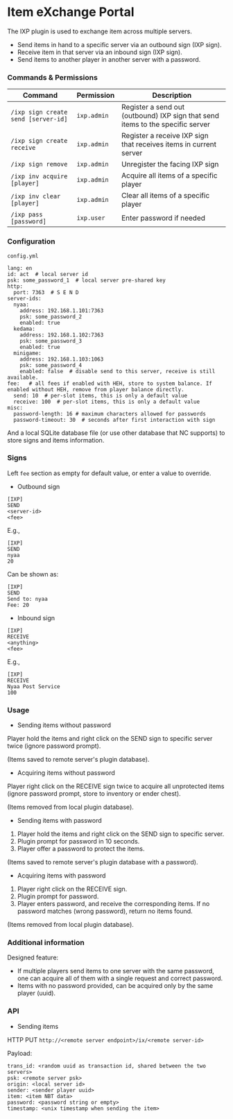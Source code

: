 # Item eXchange Portal

The IXP plugin is used to exchange item across multiple servers.

* Send items in hand to a specific server via an outbound sign (IXP sign).
* Receive item in that server via an inbound sign (IXP sign).
* Send items to another player in another server with a password.

### Commands & Permissions

| Command  | Permission | Description |
| --- | --- | --- |
| `/ixp sign create send [server-id]` | `ixp.admin` | Register a send out (outbound) IXP sign that send items to the specific server |
| `/ixp sign create receive` | `ixp.admin` | Register a receive IXP sign that receives items in current server |
| `/ixp sign remove` | `ixp.admin` | Unregister the facing IXP sign |
| `/ixp inv acquire [player]` | `ixp.admin` | Acquire all items of a specific player |
| `/ixp inv clear [player]` | `ixp.admin` | Clear all items of a specific player |
| `/ixp pass [password]` | `ixp.user` | Enter password if needed |

### Configuration

`config.yml`

```
lang: en
id: act  # local server id
psk: some_password_1  # local server pre-shared key
http:
  port: 7363  # S E N D
server-ids:
  nyaa:
    address: 192.168.1.101:7363
    psk: some_password_2
    enabled: true
  kedama:
    address: 192.168.1.102:7363
    psk: some_password_3
    enabled: true
  minigame:
    address: 192.168.1.103:1063
    psk: some_password_4
    enabled: false  # disable send to this server, receive is still available.
fee:   # all fees if enabled with HEH, store to system balance. If enabled without HEH, remove from player balance directly.
  send: 10  # per-slot items, this is only a default value
  receive: 100  # per-slot items, this is only a default value
misc:
  password-length: 16 # maximum characters allowed for passwords
  password-timeout: 30  # seconds after first interaction with sign
```

And a local SQLite database file (or use other database that NC supports) to store signs and items information.

### Signs

Left `fee` section as empty for default value, or enter a value to override.

* Outbound sign

```
[IXP]
SEND
<server-id>
<fee>
```

E.g.,

```
[IXP]
SEND
nyaa
20
```

Can be shown as:

```
[IXP]
SEND
Send to: nyaa
Fee: 20
```

* Inbound sign

```
[IXP]
RECEIVE
<anything>
<fee>
```

E.g.,

```
[IXP]
RECEIVE
Nyaa Post Service
100
```

### Usage

* Sending items without password

Player hold the items and right click on the SEND sign to specific server twice (ignore password prompt).

(Items saved to remote server's plugin database).

* Acquiring items without password

Player right click on the RECEIVE sign twice to acquire all unprotected items (ignore password prompt, store to inventory or ender chest).

(Items removed from local plugin database).

* Sending items with password

1. Player hold the items and right click on the SEND sign to specific server.
2. Plugin prompt for password in 10 seconds.
3. Player offer a password to protect the items.

(Items saved to remote server's plugin database with a password).

* Acquiring items with password

1. Player right click on the RECEIVE sign.
2. Plugin prompt for password.
3. Player enters password, and receive the corresponding items. If no password matches (wrong password), return no items found.

(Items removed from local plugin database).

### Additional information

Designed feature:

* If multiple players send items to one server with the same password, one can acquire all of them with a single request and correct password.
* Items with no password provided, can be acquired only by the same player (uuid).

### API

* Sending items

HTTP PUT `http://<remote server endpoint>/ix/<remote server-id>`

Payload:

```
trans_id: <random uuid as transaction id, shared between the two servers>
psk: <remote server psk>
origin: <local server id>
sender: <sender player uuid>
item: <item NBT data>
password: <password string or empty>
timestamp: <unix timestamp when sending the item>
```
